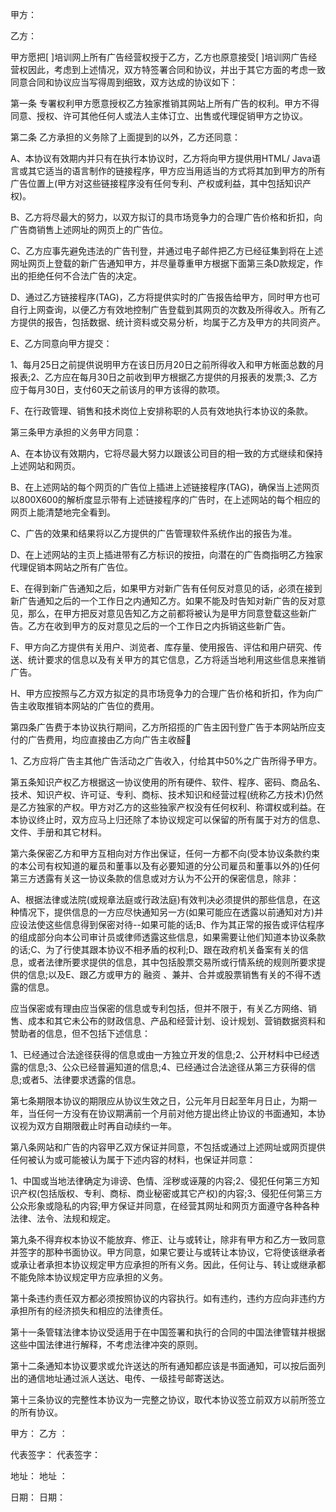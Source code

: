 
 


甲方：


乙方：


甲方愿把[ ]培训网上所有广告经营权授于乙方，乙方也原意接受[ ]培训网广告经营权因此，考虑到上述情况，双方特签署合同和协议，并出于其它方面的考虑一致同意合同和协议应当写得周到细致，双方达成的协议如下：


第一条 专署权利甲方愿意授权乙方独家推销其网站上所有广告的权利。甲方不得同意、授权、许可其他任何人或法人主体订立、出售或代理促销甲方之协议。


第二条 乙方承担的义务除了上面提到的以外，乙方还同意：


A、本协议有效期内并只有在执行本协议时，乙方将向甲方提供用HTML/ Java语言或其它适当的语言制作的链接程序，甲方应当用适当的方式将其加到甲方的所有广告位置上(甲方对这些链接程序没有任何专利、产权或利益，其中包括知识产权)。


B、乙方将尽最大的努力，以双方拟订的具市场竞争力的合理广告价格和折扣，向广告商销售上述网址的网页上的广告位。


C、乙方应事先避免违法的广告刊登，并通过电子邮件把乙方已经征集到将在上述网址网页上登载的新广告通知甲方，并尽量尊重甲方根据下面第三条D款规定，作出的拒绝任何不合法广告的决定。


D、通过乙方链接程序(TAG)，乙方将提供实时的广告报告给甲方，同时甲方也可自行上网查询，以便乙方有效地控制广告登载到其网页的次数及所得收入。所有乙方提供的报告，包括数据、统计资料或交易分析，均属于乙方及甲方的共同资产。


E、乙方同意向甲方提交：


1、每月25日之前提供说明甲方在该日历月20日之前所得收入和甲方帐面总数的月报表;2、乙方应在每月30日之前收到甲方根据乙方提供的月报表的发票;3、乙方应于每月30日，支付60天之前该月的甲方该得的款项。


F、在行政管理、销售和技术岗位上安排称职的人员有效地执行本协议的条款。


第三条甲方承担的义务甲方同意：


A、在本协议有效期内，它将尽最大努力以跟该公司目的相一致的方式继续和保持上述网站和网页。


B、在上述网站的每个网页的广告位上插进上述链接程序(TAG)，确保当上述网页以800X600的解析度显示带有上述链接程序的广告时，在上述网站的每个相应的网页上能清楚地完全看到。


C、广告的效果和结果将以乙方提供的广告管理软件系统作出的报告为准。


D、在上述网站的主页上插进带有乙方标识的按扭，向潜在的广告商指明乙方独家代理促销本网站之所有广告位。


E、在得到新广告通知之后，如果甲方对新广告有任何反对意见的话，必须在接到新广告通知之后的一个工作日之内通知乙方。如果不能及时告知对新广告的反对意见，那么，在甲方把反对意见告知乙方之前都将被认为是甲方同意登载这些新广告。乙方在收到甲方的反对意见之后的一个工作日之内拆销这些新广告。


F、甲方向乙方提供有关用户、浏览者、库存量、使用报告、评估和用户研究、传送、统计要求的信息以及有关甲方的其它信息，乙方将适当地利用这些信息来推销广告。


H、甲方应按照与乙方双方拟定的具市场竞争力的合理广告价格和折扣，作为向广告主收取推销本网站的广告位的费用。


第四条广告费于本协议执行期间，乙方所招揽的广告主因刊登广告于本网站所应支付的广告费用，均应直接由乙方向广告主收醛


1、乙方应将广告主其他广告活动之广告收入，付给其中50%之广告所得予甲方。


第五条知识产权乙方根据这一协议使用的所有硬件、软件、程序、密码、商品名、技术、知识产权、许可证、专利、商标、技术知识和经营过程(统称乙方技术)仍然是乙方独家的产权。甲方对乙方的这些独家产权没有任何权利、称谓权或利益。在本协议终止时，双方应马上归还除了本协议规定可以保留的所有属于对方的信息、文件、手册和其它材料。


第六条保密乙方和甲方互相向对方作出保证，任何一方都不向(受本协议条款约束的本公司有权知道的雇员和董事以及有必要知道的分公司雇员和董事以外的)任何第三方透露有关这一协议条款的信息或对方认为不公开的保密信息，除非：


A、根据法律或法院(或规章法庭或行政法庭)有效判决必须提供的那些信息，在这种情况下，提供信息的一方应尽快通知另一方(如果可能应在透露以前通知对方)并应设法使这些信息得到保密对待--如果可能的话;B、作为其正常的报告或评估程序的组成部分向本公司审计员或律师透露这些信息，如果需要让他们知道本协议条款的话;C、为了行使其跟本协议不相矛盾的权利;D、跟在政府机关备案有关的信息，或者法律所要求提供的信息，其中包括股票交易所或行情系统的规则所要求提供的信息;以及E、跟乙方或甲方的
融资
、兼并、合并或股票销售有关的不得不透露的信息。


应当保密或有理由应当保密的信息或专利包括，但并不限于，有关乙方网络、销售、成本和其它未公布的财政信息、产品和经营计划、设计规划、营销数据资料和赞助者的信息，但不包括下述信息：


1、已经通过合法途径获得的信息或由一方独立开发的信息;2、公开材料中已经透露的信息;3、公众已经普遍知道的信息;4、已经通过合法途径从第三方获得的信息;或者5、法律要求透露的信息。


第七条期限本协议的期限应从协议生效之日，公元年月日起至年月日止，为期一年，当任何一方没有在协议期满前一个月前对他方提出终止协议的书面通知，本协议视为双方自期限截止时再自动续约一年。


第八条网站和广告的内容甲乙双方保证并同意，不包括或通过上述网址或网页提供任何被认为或可能被认为属于下述内容的材料，也保证并同意：


1、中国或当地法律确定为诽谤、色情、淫秽或诬蔑的内容;2、侵犯任何第三方知识产权(包括版权、专利、商标、商业秘密或其它产权)的内容;3、侵犯任何第三方公众形象或隐私的内容;甲方保证并同意，在经营其网址和网页方面遵守各种各种法律、法令、法规和规定。


第九条不得弃权本协议不能放弃、修正、让与或转让，除非有甲方和乙方一致同意并签字的那种书面协议。甲方同意，如果它要让与或转让本协议，它将使该继承者或承让者承担本协议规定甲方应承担的所有义务。因此，任何让与、转让或继承都不能免除本协议规定甲方应承担的义务。


第十条违约责任双方都必须按照协议的内容执行。如有违约，违约方应向非违约方承担所有的经济损失和相应的法律责任。


第十一条管辖法律本协议受适用于在中国签署和执行的合同的中国法律管辖并根据这些中国法律进行解释，不考虑法律冲突的原则。


第十二条通知本协议要求或允许送达的所有通知都应该是书面通知，可以按后面列出的通信地址通过派人送达、电传、一级挂号邮寄送达。


第十三条协议的完整性本协议为一完整之协议，取代本协议签立前双方以前所签立的所有协议。


甲方：        乙方 ：


代表签字：       代表签字：


地址：         地址 ：


日期：         日期：
 


 

 
 
 
 
 
  


  
 

  


  


  
 
 
 
 

